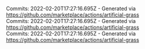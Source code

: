 Commits: 2022-02-20T17:27:16.695Z - Generated via https://github.com/marketplace/actions/artificial-grass
<br>
Commits: 2022-02-20T17:27:16.695Z - Generated via https://github.com/marketplace/actions/artificial-grass
<br>
Commits: 2022-02-20T17:27:16.695Z - Generated via https://github.com/marketplace/actions/artificial-grass
<br>
